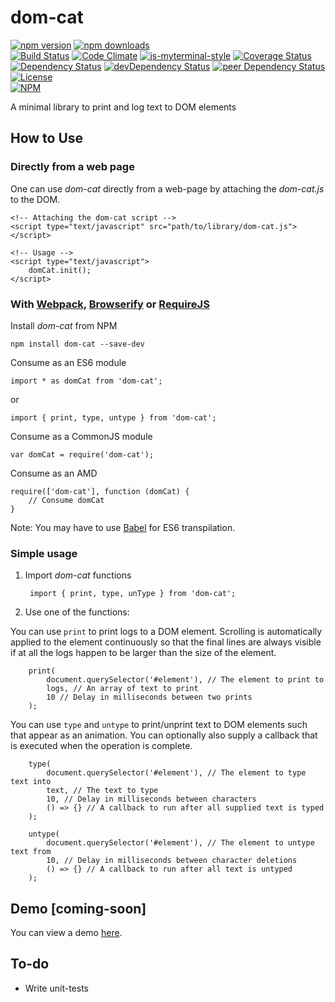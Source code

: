 # dom-cat

[![npm version](https://badge.fury.io/js/dom-cat.svg)](https://badge.fury.io/js/dom-cat)
[![npm downloads](https://img.shields.io/npm/dt/dom-cat.svg)](https://www.npmjs.com/package/dom-cat)  
[![Build Status](https://travis-ci.org/myTerminal/dom-cat.svg?branch=master)](https://travis-ci.org/myTerminal/dom-cat)
[![Code Climate](https://codeclimate.com/github/myTerminal/dom-cat.png)](https://codeclimate.com/github/myTerminal/dom-cat)
[![js-myterminal-style](https://img.shields.io/badge/code%20style-myterminal-blue.svg)](https://www.npmjs.com/package/eslint-config/myterminal)
[![Coverage Status](https://img.shields.io/coveralls/myTerminal/dom-cat.svg)](https://coveralls.io/r/myTerminal/dom-cat?branch=master)  
[![Dependency Status](https://david-dm.org/myTerminal/dom-cat.svg)](https://david-dm.org/myTerminal/dom-cat)
[![devDependency Status](https://david-dm.org/myTerminal/dom-cat/dev-status.svg)](https://david-dm.org/myTerminal/dom-cat#info=devDependencies)
[![peer Dependency Status](https://david-dm.org/myTerminal/dom-cat/peer-status.svg)](https://david-dm.org/myTerminal/dom-cat#info=peerDependencies)  
[![License](https://img.shields.io/github/license/myTerminal/dom-cat.svg)](https://opensource.org/licenses/MIT)  
[![NPM](https://nodei.co/npm/dom-cat.png?downloads=true&downloadRank=true&stars=true)](https://nodei.co/npm/dom-cat/)

A minimal library to print and log text to DOM elements

## How to Use

### Directly from a web page

One can use *dom-cat* directly from a web-page by attaching the *dom-cat.js* to the DOM.

    <!-- Attaching the dom-cat script -->
    <script type="text/javascript" src="path/to/library/dom-cat.js"></script>

    <!-- Usage -->
    <script type="text/javascript">
        domCat.init();
    </script>

### With [Webpack](https://webpack.js.org), [Browserify](http://browserify.org) or [RequireJS](http://requirejs.org)

Install *dom-cat* from NPM

    npm install dom-cat --save-dev

Consume as an ES6 module

    import * as domCat from 'dom-cat';

or

    import { print, type, untype } from 'dom-cat';

Consume as a CommonJS module

    var domCat = require('dom-cat');

Consume as an AMD

    require(['dom-cat'], function (domCat) {
        // Consume domCat
    }

Note: You may have to use [Babel](https://babeljs.io) for ES6 transpilation.

### Simple usage

1. Import *dom-cat* functions

        import { print, type, unType } from 'dom-cat';

2. Use one of the functions:

You can use `print` to print logs to a DOM element. Scrolling is automatically applied to the element continuously so that the final lines are always visible if at all the logs happen to be larger than the size of the element.

        print(
            document.querySelector('#element'), // The element to print to
            logs, // An array of text to print
            10 // Delay in milliseconds between two prints
        );

You can use `type` and `untype` to print/unprint text to DOM elements such that appear as an animation. You can optionally also supply a callback that is executed when the operation is complete.

        type(
            document.querySelector('#element'), // The element to type text into
            text, // The text to type
            10, // Delay in milliseconds between characters
            () => {} // A callback to run after all supplied text is typed
        );

        untype(
            document.querySelector('#element'), // The element to untype text from
            10, // Delay in milliseconds between character deletions
            () => {} // A callback to run after all text is untyped
        );

## Demo [coming-soon]

You can view a demo [here](https://myterminal.github.io/dom-cat/examples).

## To-do

* Write unit-tests
